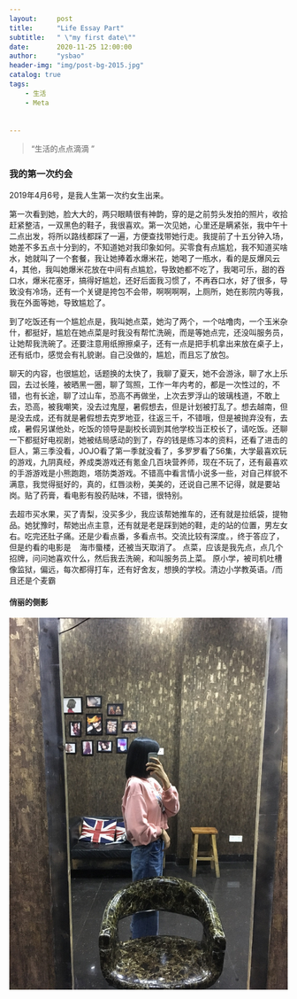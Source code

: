 ```yaml
---
layout:     post
title:      "Life Essay Part"
subtitle:   " \"my first date\""
date:       2020-11-25 12:00:00
author:     "ysbao"
header-img: "img/post-bg-2015.jpg"
catalog: true
tags:
    - 生活
    - Meta


---
```


> “生活的点点滴滴 ”

### 我的第一次约会

2019年4月6号，是我人生第一次约女生出来。

第一次看到她，脸大大的，两只眼睛很有神韵，穿的是之前剪头发拍的照片，收拾赶紧整洁，一双黑色的鞋子，我很喜欢。第一次见她，心里还是瞒紧张，我中午十二点出发，将所以路线都踩了一遍，方便查找带她行走。我提前了十五分钟入场，她差不多五点十分到的，不知道她对我印象如何。买零食有点尴尬，我不知道买啥水，她就叫了一个套餐，我让她捧着水爆米花，她喝了一瓶水，看的是反爆风云4，其他，我叫她爆米花放在中间有点尴尬，导致她都不吃了，我喝可乐，甜的吞口水，爆米花塞牙，搞得好尴尬，还好后面我习惯了，不再吞口水，好了很多，导致没有冷场，还有一个关键是挎包不会带，啊啊啊啊，上厕所，她在影院内等我，我在外面等她，导致尴尬了。

到了吃饭还有一个尴尬点是，我叫她点菜，她沟了两个，一个咕噜肉，一个玉米杂什，都挺好，尴尬在她点菜是时我没有帮忙洗碗，而是等她点完，还没叫服务员，让她帮我洗碗了。还要注意用纸擦擦桌子，还有一点是把手机拿出来放在桌子上，还有纸巾，感觉会有礼貌谢。自己没做的，尴尬，而且忘了放包。

 聊天的内容，也很尴尬，话题换的太快了，我聊了夏天，她不会游泳，聊了水上乐园，去过长隆，被晒黑一圈，聊了驾照，工作一年内考的，都是一次性过的，不错，也有长途，聊了过山车，恐高不再做坐，上次去罗浮山的玻璃栈道，不敢上去，恐高，被我嘲笑，没去过鬼屋，暑假想去，但是计划被打乱了。想去越南，但是没去成，还有就是暑假想去克罗地亚，往返三千，不错哦，但是被抛弃没有，去成，暑假另谋他处，吃饭的领导是副校长调到其他学校当正校长了，请吃饭。还聊一下都挺好电视剧，她被结局感动的到了，存的钱是练习本的资料，还看了进击的巨人，第三季没看，JOJO看了第一季就没看了，多罗罗看了56集，大学最喜欢玩的游戏，九阴真经，养成类游戏还有氪金几百块营养师，现在不玩了，还有最喜欢的手游游戏是小熊跑跑，塔防类游戏。不错高中看言情小说多一些，对自己样貌不满意，我觉得挺好的，真的，红唇淡粉，美美的，还说自己黑不记得，就是要站岗。贴了药膏，看电影有股药贴味，不错，很特别。

去超市买水果，买了青梨，没买多少，我应该帮她推车的，还有就是拉纸袋，提物品。她犹豫时，帮她出点主意，还有就是老是踩到她的鞋，走的站的位置，男左女右。吃完还肚子痛。还是少看点番，多看点书。交流比较有深度。，终于答应了，但是约看的电影是    海市蜃楼，还被当天取消了。  点菜，应该是我先点，点几个招牌，问问她喜欢什么，然后我去洗碗，和叫服务员上菜。 原小学，被司机吐槽像监狱，偏远，每次都得打车，还有好舍友，想换的学校。清边小学教英语。/而且还是个麦霸

#### 俏丽的侧影

![心动背影](/img/mylove/picture3.jpg)

